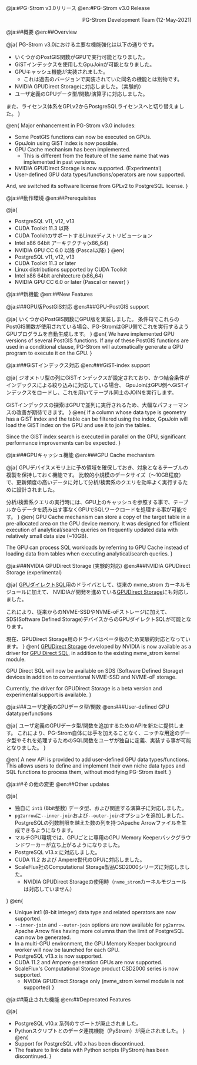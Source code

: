 @ja:#PG-Strom v3.0リリース
@en:#PG-Strom v3.0 Release

<div style="text-align: right;">PG-Strom Development Team (12-May-2021)</div>

@ja:##概要
@en:##Overview

@ja{
PG-Strom v3.0における主要な機能強化は以下の通りです。

- いくつかのPostGIS関数がGPUで実行可能となりました。
- GiSTインデックスを使用したGpuJoinが可能となりました。
- GPUキャッシュ機能が実装されました。
    - これは過去のバージョンで実装されていた同名の機能とは別物です。
- NVIDIA GPUDirect Storageに対応しました。（実験的）
- ユーザ定義のGPUデータ型/関数/演算子に対応しました。

また、ライセンス体系をGPLv2からPostgreSQLライセンスへと切り替えました。
}

@en{
Major enhancement in PG-Strom v3.0 includes:

- Some PostGIS functions can now be executed on GPUs.
- GpuJoin using GiST index is now possible.
- GPU Cache mechanism has been implemented.
    - This is different from the feature of the same name that was implemented in past versions.
- NVIDIA GPUDirect Storage is now supported. (Experimental)
- User-defined GPU data types/functions/operators are now supported.

And, we switched its software license from GPLv2 to PostgreSQL license.
}


@ja:##動作環境
@en:##Prerequisites

@ja{
- PostgreSQL v11, v12, v13
- CUDA Toolkit 11.3 以降
- CUDA ToolkitのサポートするLinuxディストリビューション
- Intel x86 64bit アーキテクチャ(x86_64)
- NVIDIA GPU CC 6.0 以降 (Pascal以降)
}
@en{
- PostgreSQL v11, v12, v13
- CUDA Toolkit 11.3 or later
- Linux distributions supported by CUDA Toolkit
- Intel x86 64bit architecture (x86_64)
- NVIDIA GPU CC 6.0 or later (Pascal or newer)
}

@ja:##新機能
@en:##New Features

@ja:###GPU版PostGIS対応
@en:###GPU-PostGIS support

@ja{
いくつかのPostGIS関数にGPU版を実装しました。
条件句でこれらのPostGIS関数が使用されている場合、PG-StromはGPU側でこれを実行するようGPUプログラムを自動生成します。
}
@en{
We have implemented GPU versions of several PostGIS functions. 
If any of these PostGIS functions are used in a conditional clause, PG-Strom will automatically generate a GPU program to execute it on the GPU.
}

@ja:###GiSTインデックス対応
@en:###GiST-index support

@ja{
ジオメトリ型の列にGiSTインデックスが設定されており、かつ結合条件がインデックスによる絞り込みに対応している場合、
GpuJoinはGPU側へGiSTインデックスをロードし、これを用いてテーブル同士のJOINを実行します。

GiSTインデックスの探索はGPUで並列に実行されるため、大幅なパフォーマンスの改善が期待できます。
}
@en{
If a column whose data type is geometry has a GiST index and the table can be filtered using the index, GpuJoin will load the GiST index on the GPU and use it to join the tables.

Since the GiST index search is executed in parallel on the GPU, significant performance improvements can be expected.
}

@ja:###GPUキャッシュ機能
@en:###GPU Cache mechanism

@ja{
GPUデバイスメモリ上に予め領域を確保しておき、対象となるテーブルの複製を保持しておく機能です。
比較的小規模のデータサイズ（～10GB程度）で、更新頻度の高いデータに対して分析/検索系のクエリを効率よく実行するために設計されました。

分析/検索系クエリの実行時には、GPU上のキャッシュを参照する事で、テーブルからデータを読み出す事なくGPUでSQLワークロードを処理する事が可能です。
}
@en{
GPU Cache mechanism can store a copy of the target table in a pre-allocated area on the GPU device memory.
It was designed for efficient execution of analytical/search queries on frequently updated data with relatively small data size (~10GB).

The GPU can process SQL workloads by referring to GPU Cache instead of loading data from tables when executing analytical/search queries.
}

@ja:###NVIDIA GPUDirect Storage (実験的対応)
@en:###NVIDIA GPUDirect Storage (experimental)

@ja{
[GPUダイレクトSQL](../ssd2gpu)用のドライバとして、従来の nvme_strom カーネルモジュールに加えて、
NVIDIAが開発を進めている[GPUDirect Storage](https://developer.nvidia.com/blog/gpudirect-storage/)にも対応しました。

これにより、従来からのNVME-SSDやNVME-oFストレージに加えて、SDS(Software Defined Storage)デバイスからのGPUダイレクトSQLが可能となります。

現在、GPUDirect Storage用のドライバはベータ版のため実験的対応となっています。
}
@en{
[GPUDirect Storage](https://developer.nvidia.com/blog/gpudirect-storage/) developed by NVIDIA is now available as a driver for [GPU Direct SQL](../ssd2gpu), in addition to the existing nvme_strom kernel module.

GPU Direct SQL will now be available on SDS (Software Defined Storage) devices in addition to conventional NVME-SSD and NVME-oF storage.

Currently, the driver for GPUDirect Storage is a beta version and experimental support is available.
}

@ja:###ユーザ定義のGPUデータ型/関数
@en:###User-defined GPU datatype/functions

@ja{
ユーザ定義のGPUデータ型/関数を追加するためのAPIを新たに提供します。
これにより、PG-Strom自体には手を加えることなく、ニッチな用途のデータ型やそれを処理するためのSQL関数をユーザが独自に定義、実装する事が可能となりました。
}

@en{
A new API is provided to add user-defined GPU data types/functions. This allows users to define and implement their own niche data types and SQL functions to process them, without modifying PG-Strom itself.
}

@ja:##その他の変更
@en:##Other updates

@ja{
- 独自に `int1` (8bit整数) データ型、および関連する演算子に対応しました。
- `pg2arrow`に`--inner-join`および`--outer-join`オプションを追加しました。PostgreSQLの列数制限を越えた数の列を持つApache Arrowファイルを生成できるようになります。
- マルチGPU環境では、GPUごとに専用のGPU Memory Keeperバックグラウンドワーカーが立ち上がるようになりました。
- PostgreSQL v13.x に対応しました。
- CUDA 11.2 および Ampere世代のGPUに対応しました。
- ScaleFlux社のComputational Storage製品CSD2000シリーズに対応しました。
    - NVIDIA GPUDirect Storageの使用時（`nvme_strom`カーネルモジュールは対応していません）

}
@en{
- Unique int1 (8-bit integer) data type and related operators are now supported.
- `--inner-join` and `--outer-join` options are now available for `pg2arrow`. Apache Arrow files having more columns than the limit of PostgreSQL can now be generated.
- In a multi-GPU environment, the GPU Memory Keeper background worker will now be launched for each GPU.
- PostgreSQL v13.x is now supported.
- CUDA 11.2 and Ampere generation GPUs are now supported.
- ScaleFlux's Computational Storage product CSD2000 series is now supported.
    - NVIDIA GPUDirect Storage only (nvme_strom kernel module is not supported)
}

@ja:##廃止された機能
@en:##Deprecated Features

@ja{
- PostgreSQL v10.x 系列のサポートが廃止されました。
- Pythonスクリプトとのデータ連携機能（PyStrom）が廃止されました。
}
@en{
- Support for PostgreSQL v10.x has been discontinued.
- The feature to link data with Python scripts (PyStrom) has been discontinued.
}





